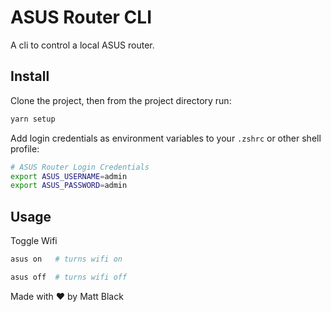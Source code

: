 # ASUS Router CLI

A cli to control a local ASUS router.

## Install

Clone the project, then from the project directory run:

```sh
yarn setup
```

Add login credentials as environment variables to your `.zshrc` or other shell profile:

```sh
# ASUS Router Login Credentials
export ASUS_USERNAME=admin
export ASUS_PASSWORD=admin
```

## Usage

Toggle Wifi

```sh
asus on   # turns wifi on
```

```sh
asus off  # turns wifi off
```

Made with ❤️ by Matt Black

